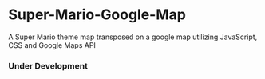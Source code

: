 # Super-Mario-Google-Map
A Super Mario theme map transposed on a google map utilizing JavaScript, CSS and Google Maps API

### Under Development
